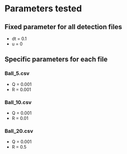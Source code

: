 # Parameters tested
## Fixed parameter for all detection files
- dt = 0.1
- u = 0

## Specific parameters for each file 
### Ball_5.csv
- Q = 0.001
- R = 0.001

### Ball_10.csv
- Q = 0.001
- R = 0.01

### Ball_20.csv
- Q = 0.001
- R = 0.5